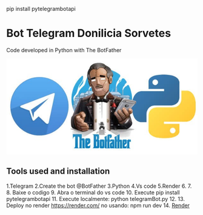 
 pip install pytelegrambotapi

 # Bot Telegram Donilicia Sorvetes

Code developed in Python with The BotFather

![Python](https://github.com/Doni-zete/Bot-Telegram/blob/main/assets/bot-telegram.jpg?raw=true"NodeJS")
## Tools used and installation

1.Telegram
2.Create the bot @BotFather
3.Python
4.Vs code
5.Render
6.
7.
8. Baixe o codigo
9. Abra o terminal do vs code
10. Execute pip install pytelegrambotapi
11. Execute localmente: python telegramBot.py
12. 
13. Deploy no render https://render.com/ no  usando: npm run dev
14. [Render](https://render.com/)
